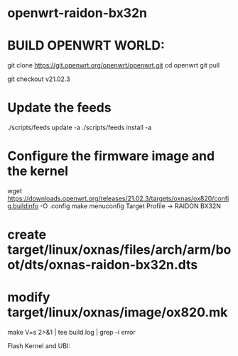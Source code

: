 # openwrt-raidon-bx32n

# BUILD OPENWRT WORLD:
  git clone https://git.openwrt.org/openwrt/openwrt.git
  cd openwrt
  git pull
  
  git checkout v21.02.3

  # Update the feeds
  ./scripts/feeds update -a
  ./scripts/feeds install -a

  # Configure the firmware image and the kernel
  wget https://downloads.openwrt.org/releases/21.02.3/targets/oxnas/ox820/config.buildinfo -O .config
  make menuconfig
       Target Profile -> RAIDON BX32N
  # create target/linux/oxnas/files/arch/arm/boot/dts/oxnas-raidon-bx32n.dts
  # modify target/linux/oxnas/image/ox820.mk     
  make V=s 2>&1 | tee build.log | grep -i error
  
Flash Kernel and UBI:

  
